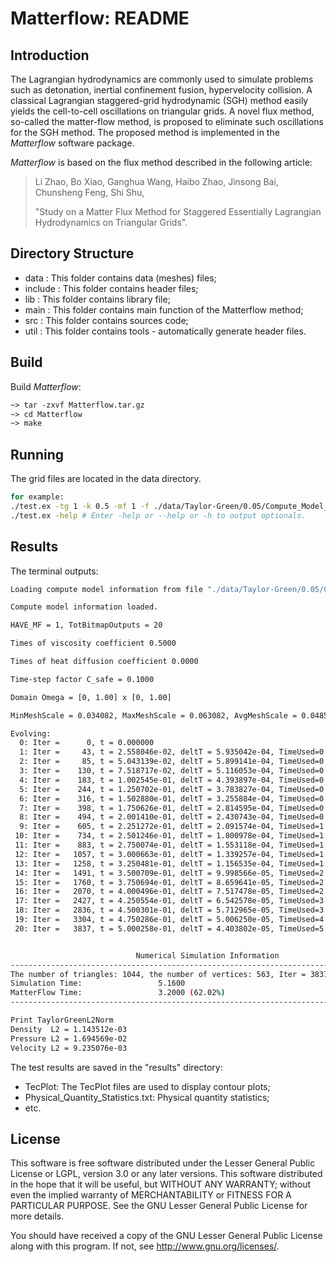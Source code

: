 # Matterflow: README

## Introduction

The Lagrangian hydrodynamics are commonly used to simulate problems such as detonation, inertial confinement fusion, hypervelocity collision. A classical Lagrangian staggered-grid hydrodynamic (SGH) method easily yields the cell-to-cell oscillations on triangular grids. A novel flux method, so-called the matter-flow method, is proposed to eliminate such oscillations for the SGH method. The proposed method is implemented in the *Matterflow* software package.

*Matterflow* is based on the flux method described in the following article:

> Li Zhao, Bo Xiao, Ganghua Wang, Haibo Zhao, Jinsong Bai, Chunsheng Feng, Shi Shu,
>
> "Study on a Matter Flux Method for Staggered Essentially Lagrangian Hydrodynamics on Triangular Grids".

## Directory Structure

- data : This folder contains data (meshes) files;
- include : This folder contains header files;
- lib : This folder contains library file;
- main : This folder contains main function of the Matterflow method;
- src  :  This folder contains sources code;
- util :  This folder contains tools - automatically generate header files.

## Build

Build *Matterflow*:

```makefile
~> tar -zxvf Matterflow.tar.gz
~> cd Matterflow
~> make 
```

## Running

The grid files are located in the data directory.

```sh
for example:
./test.ex -tg 1 -k 0.5 -mf 1 -f ./data/Taylor-Green/0.05/Compute_Model_For_TriAngels.txt
./test.ex -help # Enter -help or --help or -h to output optionals.
```

## Results

The terminal outputs:

```sh
Loading compute model information from file "./data/Taylor-Green/0.05/Compute_Model_For_TriAngels.txt" 

Compute model information loaded. 

HAVE_MF = 1, TotBitmapOutputs = 20 

Times of viscosity coefficient 0.5000

Times of heat diffusion coefficient 0.0000

Time-step factor C_safe = 0.1000

Domain Omega = [0, 1.00] x [0, 1.00]

MinMeshScale = 0.034082, MaxMeshScale = 0.063082, AvgMeshScale = 0.048582 

Evolving: 
  0: Iter =      0, t = 0.000000
  1: Iter =     43, t = 2.558046e-02, deltT = 5.935042e-04, TimeUsed=0.36s
  2: Iter =     85, t = 5.043139e-02, deltT = 5.899141e-04, TimeUsed=0.43s
  3: Iter =    130, t = 7.518717e-02, deltT = 5.116053e-04, TimeUsed=0.49s
  4: Iter =    183, t = 1.002545e-01, deltT = 4.393897e-04, TimeUsed=0.56s
  5: Iter =    244, t = 1.250702e-01, deltT = 3.783827e-04, TimeUsed=0.64s
  6: Iter =    316, t = 1.502880e-01, deltT = 3.255884e-04, TimeUsed=0.73s
  7: Iter =    398, t = 1.750626e-01, deltT = 2.814595e-04, TimeUsed=0.84s
  8: Iter =    494, t = 2.001410e-01, deltT = 2.430743e-04, TimeUsed=0.96s
  9: Iter =    605, t = 2.251272e-01, deltT = 2.091574e-04, TimeUsed=1.10s
 10: Iter =    734, t = 2.501246e-01, deltT = 1.800978e-04, TimeUsed=1.26s
 11: Iter =    883, t = 2.750074e-01, deltT = 1.553118e-04, TimeUsed=1.46s
 12: Iter =   1057, t = 3.000663e-01, deltT = 1.339257e-04, TimeUsed=1.67s
 13: Iter =   1258, t = 3.250481e-01, deltT = 1.156535e-04, TimeUsed=1.92s
 14: Iter =   1491, t = 3.500709e-01, deltT = 9.998566e-05, TimeUsed=2.22s
 15: Iter =   1760, t = 3.750694e-01, deltT = 8.659641e-05, TimeUsed=2.56s
 16: Iter =   2070, t = 4.000496e-01, deltT = 7.517478e-05, TimeUsed=2.95s
 17: Iter =   2427, t = 4.250554e-01, deltT = 6.542578e-05, TimeUsed=3.39s
 18: Iter =   2836, t = 4.500301e-01, deltT = 5.712965e-05, TimeUsed=3.92s
 19: Iter =   3304, t = 4.750286e-01, deltT = 5.006250e-05, TimeUsed=4.49s
 20: Iter =   3837, t = 5.000258e-01, deltT = 4.403802e-05, TimeUsed=5.15s


                            Numerical Simulation Information                              
--------------------------------------------------------------------------------------------
The number of triangles: 1044, the number of vertices: 563, Iter = 3837
Simulation Time:                 5.1600
MatterFlow Time:                 3.2000 (62.02%)
--------------------------------------------------------------------------------------------

Print TaylorGreenL2Norm
Density  L2 = 1.143512e-03
Pressure L2 = 1.694569e-02
Velocity L2 = 9.235076e-03
```

The test results are saved in the "results" directory:

- TecPlot: The TecPlot files are used to display contour plots;
- Physical_Quantity_Statistics.txt: Physical quantity statistics;
- etc.

## License

This software is free software distributed under the Lesser General Public License or LGPL, version 3.0 or any later versions. This software distributed in the hope that it will be useful, but WITHOUT ANY WARRANTY; without even the implied warranty of MERCHANTABILITY or FITNESS FOR A PARTICULAR PURPOSE. See the GNU Lesser General Public License for more details.

You should have received a copy of the GNU Lesser General Public License along with this program. If not, see http://www.gnu.org/licenses/.

